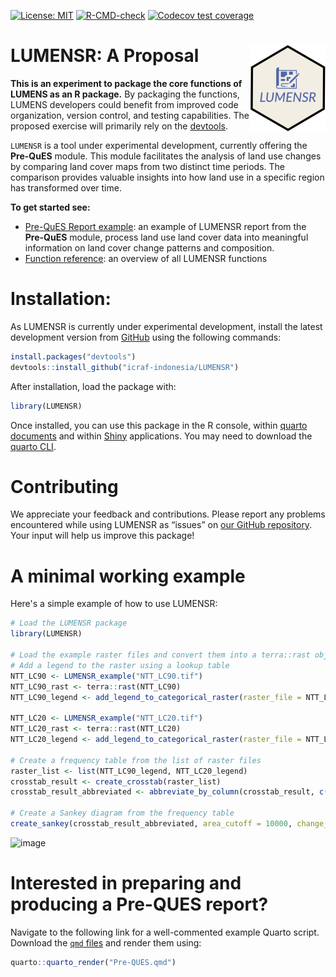 <!-- badges: start -->
[![License: MIT](https://img.shields.io/badge/License-MIT-yellow.svg)](https://opensource.org/licenses/MIT)
[![R-CMD-check](https://github.com/icraf-indonesia/LUMENSR/actions/workflows/R-CMD-check.yaml/badge.svg)](https://github.com/icraf-indonesia/LUMENSR/actions/workflows/R-CMD-check.yaml)
[![Codecov test coverage](https://codecov.io/gh/icraf-indonesia/LUMENSR/branch/main/graph/badge.svg)](https://app.codecov.io/gh/icraf-indonesia/LUMENSR?branch=main)
<!-- badges: end -->

# LUMENSR: A Proposal <a href="https://icraf-indonesia.github.io/LUMENSR/"><img src="man/figures/logo.png" align="right" height="138" alt="LUMENSR website" /></a>

**This is an experiment to package the core functions of LUMENS as an R package.** By packaging the functions, LUMENS developers could benefit from improved code organization, version control, and testing capabilities. The proposed exercise will primarily rely on the [devtools](https://github.com/r-lib/devtools).

`LUMENSR` is a tool under experimental development, currently offering the **Pre-QuES** module. This module facilitates the analysis of land use changes by comparing land cover maps from two distinct time periods. The comparison provides valuable insights into how land use in a specific region has transformed over time.

**To get started see:**
- [Pre-QuES Report example](https://icraf-indonesia.github.io/LUMENSR/articles/Pre-QUES.html): an example of LUMENSR report from the **Pre-QuES** module, process land use land cover data into meaningful information on land cover change patterns and composition.
- [Function reference](https://icraf-indonesia.github.io/LUMENSR/reference/index.html): an overview of all LUMENSR functions


# Installation:
As LUMENSR is currently under experimental development, install the latest development version from [GitHub](https://github.com/icraf-indonesia/LUMENSR) using the following commands:

``` r
install.packages("devtools")
devtools::install_github("icraf-indonesia/LUMENSR")
```

After installation, load the package with:
``` r
library(LUMENSR)
```

Once installed, you can use this package in the R console, within [quarto documents](https://quarto.org/) and within [Shiny](http://shiny.rstudio.com/) applications. You may need to download the [quarto CLI](https://quarto.org/docs/get-started/).

# Contributing
We appreciate your feedback and contributions. Please report any problems encountered while using LUMENSR as “issues” on [our GitHub repository](https://github.com/icraf-indonesia/LUMENSR/issues). Your input will help us improve this package!

# A minimal working example
Here's a simple example of how to use LUMENSR:
```r
# Load the LUMENSR package
library(LUMENSR)

# Load the example raster files and convert them into a terra::rast object
# Add a legend to the raster using a lookup table
NTT_LC90 <- LUMENSR_example("NTT_LC90.tif")
NTT_LC90_rast <- terra::rast(NTT_LC90)
NTT_LC90_legend <- add_legend_to_categorical_raster(raster_file = NTT_LC90_rast, lookup_table = lc_lookup_klhk_sequence)

NTT_LC20 <- LUMENSR_example("NTT_LC20.tif")
NTT_LC20_rast <- terra::rast(NTT_LC20)
NTT_LC20_legend <- add_legend_to_categorical_raster(raster_file = NTT_LC20_rast, lookup_table = lc_lookup_klhk_sequence)

# Create a frequency table from the list of raster files
raster_list <- list(NTT_LC90_legend, NTT_LC20_legend)
crosstab_result <- create_crosstab(raster_list)
crosstab_result_abbreviated <- abbreviate_by_column(crosstab_result, c("NTT_LC90", "NTT_LC20"), remove_vowels = FALSE)

# Create a Sankey diagram from the frequency table
create_sankey(crosstab_result_abbreviated, area_cutoff = 10000, change_only = FALSE)
```
![image](https://github.com/icraf-indonesia/LUMENSR/assets/14798903/b01d5d42-fa5d-44a5-ae29-eb80f5401bb3)


# Interested in preparing and producing a Pre-QUES report?
Navigate to the following link for a well-commented example Quarto script. Download the [`qmd` files](https://github.com/icraf-indonesia/LUMENSR/tree/main/vignettes/articles) and render them using:
```r
quarto::quarto_render("Pre-QUES.qmd")
```
